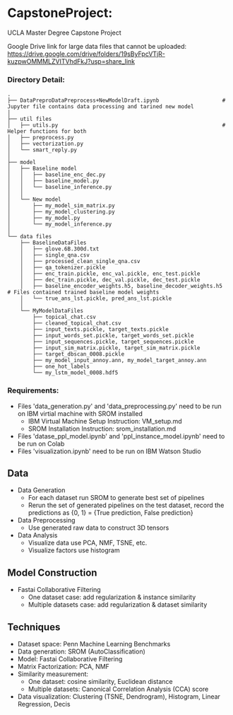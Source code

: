 # CapstoneProject: 
UCLA Master Degree Capstone Project

Google Drive link for large data files that cannot be uploaded: https://drive.google.com/drive/folders/19sByFpcVTjR-kuzpwOMMMLZVITVhdFkJ?usp=share_link

### Directory Detail:
    .
    ├── DataPreproDataPreprocess+NewModelDraft.ipynb                    # Jupyter file contains data processing and tarined new model         
    │
    ├── util files
    │   ├── utils.py                                                    # Helper functions for both 
    │   ├── preprocess.py
    │   ├── vectorization.py
    │   └── smart_reply.py
    │
    ├── model                  
    │   ├── Baseline model             
    │   │   ├── baseline_enc_dec.py
    │   │   ├── baseline_model.py
    │   │   └── baseline_inference.py
    │   │    
    │   └── New model
    │       ├── my_model_sim_matrix.py
    │       ├── my_model_clustering.py
    │       ├── my_model.py
    │       └── my_model_inference.py
    │
    └── data files                  
        ├── BaselineDataFiles            
        │   ├── glove.6B.300d.txt
        │   ├── single_qna.csv
        │   ├── processed_clean_single_qna.csv
        │   ├── qa_tokenizer.pickle
        │   ├── enc_train.pickle, enc_val.pickle, enc_test.pickle
        │   ├── dec_train.pickle, dec_val.pickle, dec_test.pickle
        │   ├── baseline_encoder_weights.h5, baseline_decoder_weights.h5  # Files contained trained baseline model weights
        │   └── true_ans_lst.pickle, pred_ans_lst.pickle
        │    
        └── MyModelDataFiles
            ├── topical_chat.csv
            ├── cleaned_topical_chat.csv
            ├── input_texts.pickle, target_texts.pickle
            ├── input_words_set.pickle, target_words_set.pickle
            ├── input_sequences.pickle, target_sequences.pickle
            ├── input_sim_matrix.pickle, target_sim_matrix.pickle
            ├── target_dbscan_0008.pickle
            ├── my_model_input_annoy.ann, my_model_target_annoy.ann
            ├── one_hot_labels
            └── my_lstm_model_0008.hdf5


### Requirements:
* Files 'data_generation.py' and 'data_preprocessing.py' need to be run on IBM virtial machine with SROM installed
    * IBM Virtual Machine Setup Instruction: VM_setup.md
    * SROM Installation Instruction: srom_installation.md
* Files 'datase_ppl_model.ipynb' and 'ppl_instance_model.ipynb' need to be run on Colab
* Files 'visualization.ipynb' need to be run on IBM Watson Studio


## Data 
* Data Generation
    *  For each dataset run SROM to generate best set of pipelines
    *  Rerun the set of generated pipelines on the test dataset, record the predictions as {0, 1} = {True prediction, False prediction}
* Data Preprocessing
    *  Use generated raw data to construct 3D tensors
* Data Analysis
    *  Visualize data use PCA, NMF, TSNE, etc.
    *  Visualize factors use histogram

## Model Construction
* Fastai Collaborative Filtering
    *  One dataset case: add regularization & instance similarity
    *  Multiple datasets case: add regularization & dataset similarity

## Techniques
* Dataset space: Penn Machine Learning Benchmarks
* Data generation: SROM (AutoClassification)
* Model: Fastai Collaborative Filtering
* Matrix Factorization: PCA, NMF
* Similarity measurement:
    * One dataset: cosine similarity, Euclidean distance
    * Multiple datasets: Canonical Correlation Analysis (CCA) score
* Data visualization: Clustering (TSNE, Dendrogram), Histogram, Linear Regression, Decis

